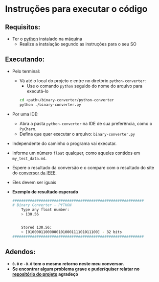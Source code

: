 # Instruções para executar o código

## Requisitos:
* Ter o [python](https://www.python.org) instalado na máquina
	* Realize a instalação segundo as instruções para o seu SO


## Executando:
* Pelo terminal:
	* Vá até o local do projeto e entre no diretório `python-converter`:
        * Use o comando `python` seguido do nome do arquivo para executá-lo
        ```zsh
        cd <path>/binary-converter/python-converter
        python ./binary-converter.py
        ```

* Por uma IDE:
	* Abra a pasta `python-converter` na IDE de sua preferência, como o `PyCharm`.
	* Defina que quer executar o arquivo: `binary-converter.py`
    
* Independente do caminho o programa vai executar.
* Informe um número `float` qualquer, como aqueles contidos em `my_test_data.md`.
* Espere o resultado da conversão e o compare com o resultado do site do [conversor da IEEE](https://www.h-schmidt.net/FloatConverter/IEEE754.html).
* Eles devem ser iguais
* **Exemplo de resultado esperado**
    ```zsh
    ############################################################
    # Binary Converter - PYTHON
	    Type any float number:
	    > 130.56


	    Stored 130.56:
	    > [01000011000000101000111101011100] - 32 bits
    ############################################################
    ```

## Adendos:
* **`0.0` e `-0.0` tem o mesmo retorno neste meu conversor.**
* **Se encontrar algum problema grave e puder/quiser relatar no [repositório do projeto](https://github.com/afmireski/binary-converter/issues) agradeço**
